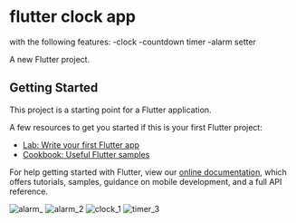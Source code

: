 # flutter clock app
with the following features:
-clock
-countdown timer
-alarm setter

A new Flutter project.

## Getting Started

This project is a starting point for a Flutter application.

A few resources to get you started if this is your first Flutter project:

- [Lab: Write your first Flutter app](https://flutter.dev/docs/get-started/codelab)
- [Cookbook: Useful Flutter samples](https://flutter.dev/docs/cookbook)

For help getting started with Flutter, view our
[online documentation](https://flutter.dev/docs), which offers tutorials,
samples, guidance on mobile development, and a full API reference.


![alarm_](https://user-images.githubusercontent.com/81408575/161450764-4a58421f-148a-489a-8aba-cde4ea4f3e4b.jpg)
![alarm_2](https://user-images.githubusercontent.com/81408575/161450766-3fc12fc7-6aa5-49c4-bffa-5d83a5eb9243.jpg)
![clock_1](https://user-images.githubusercontent.com/81408575/161450773-44bbdf27-b1c6-494b-8720-90c8203c7c90.jpg)
![timer_3](https://user-images.githubusercontent.com/81408575/161450777-babf3467-37f6-4bf8-8921-4f73d7c0da9f.jpg)
